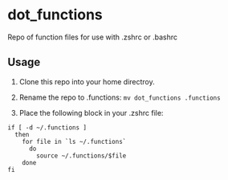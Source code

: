 # dot_functions
Repo of function files for use with .zshrc or .bashrc

## Usage
1.  Clone this repo into your home directroy.

2.  Rename the repo to .functions:
`mv dot_functions .functions`

3.  Place the following block in your .zshrc file:
```
if [ -d ~/.functions ]
  then
    for file in `ls ~/.functions`
      do
        source ~/.functions/$file
    done
fi
```
